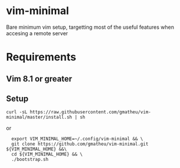 # vim-minimal

Bare minimum vim setup, targetting most of the useful features when accesing a remote server

# Requirements

## Vim 8.1 or greater

## Setup

```
curl -sL https://raw.githubusercontent.com/gmatheu/vim-minimal/master/install.sh | sh
```

or 

```
  export VIM_MINIMAL_HOME=~/.config/vim-minimal && \
  git clone https://github.com/gmatheu/vim-minimal.git ${VIM_MINIMAL_HOME} &&\
  cd ${VIM_MINIMAL_HOME} && \
  ./bootstrap.sh
```
